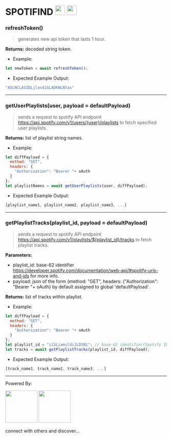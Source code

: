 # SPOTIFIND <img src="https://user-images.githubusercontent.com/64557487/152426681-58ebde73-d290-4c20-a02c-6f9676c059d9.png" width="30" height="30"> <img src="https://user-images.githubusercontent.com/64557487/152426830-2c0b7d7b-6176-402f-b752-54145cc2a83f.png" width="30" height="30">

### refreshToken()
> generates new api token that lasts 1 hour.

**Returns:** decoded string token.

- Example:
```JavaScript
let newToken = await refreshToken();
```
- Expected Example Output:
```JavaScript
"ASLNCLASIDLjlasdiSLADKNLNlas"
```
-----------------------------------

### getUserPlaylists(user, payload = defaultPayload)
> sends a request to spotify API endpoint https://api.spotify.com/v1/users/{user}/playlists to fetch specified user playlists.

**Returns:** list of playlist string names.

- Example:
```JavaScript
let diffPayload = {
  method: "GET",
  headers: {
    "Authorization": "Bearer "+ oAuth
  }
};
let playlistNames = await getUserPlaylists(user, diffPayload);
```
- Expected Example Output:
```JavaScript
[playlist_name1, playlist_name2, playlist_name3, ...]
```
-----------------------------------

### getPlaylistTracks(playlist_id, payload = defaultPayload)
> sends a request to spotify API endpoint https://api.spotify.com/v1/playlists/${playlist_id}/tracks to fetch playlist tracks.

**Parameters:** 
- playlist_id: base-62 identifier https://developer.spotify.com/documentation/web-api/#spotify-uris-and-ids for more info.
- payload: json of the form {method: "GET", headers: {"Authorization": "Bearer "+ oAuth} by default assigned to global 'defaultPayload'.

**Returns:** list of tracks within playlist.

- Example:
```JavaScript
let diffPayload = {
  method: "GET",
  headers: {
    "Authorization": "Bearer "+ oAuth
  }
};
let playlist_id = "i1SLiamsldiJLDSN1"; // base-62 identifier(Spotify ID)
let tracks = await getPlaylistTracks(playlist_id, diffPayload);
```
- Expected Example Output:
```JavaScript
[track_name1, track_name2, track_name3, ...]
```



--------
Powered By:

<img src="https://user-images.githubusercontent.com/64557487/152425237-552f5207-4e4f-4be2-a0b7-409cfa9506df.png" width="100" height="100">

<img src="https://user-images.githubusercontent.com/64557487/152426045-017c5c52-9d70-4463-a6bd-266099d5398b.png" width="100" height="100">

connect with others and discover...
